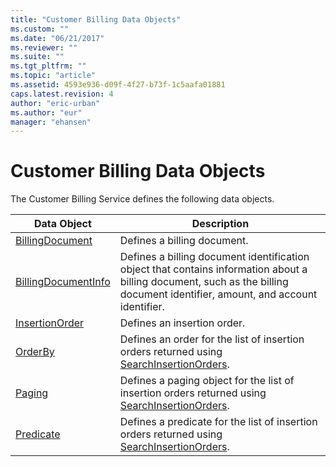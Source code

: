 ```yaml
---
title: "Customer Billing Data Objects"
ms.custom: ""
ms.date: "06/21/2017"
ms.reviewer: ""
ms.suite: ""
ms.tgt_pltfrm: ""
ms.topic: "article"
ms.assetid: 4593e936-d09f-4f27-b73f-1c5aafa01881
caps.latest.revision: 4
author: "eric-urban"
ms.author: "eur"
manager: "ehansen"
---
```

# Customer Billing Data Objects
The Customer Billing Service defines the following data objects.

|Data Object|Description|
|---------------|---------------|
|[BillingDocument](../billing-api/billingdocument-data-object.md)|Defines a billing document.|
|[BillingDocumentInfo](../billing-api/billingdocumentinfo-data-object.md)|Defines a billing document identification object that contains information about a billing document, such as the billing document identifier, amount, and account identifier.|
|[InsertionOrder](../billing-api/insertionorder-data-object.md)|Defines an insertion order.|
|[OrderBy](../billing-api/orderby-data-object.md)|Defines an order for the list of insertion orders returned using [SearchInsertionOrders](../billing-api/searchinsertionorders-service-operation.md).|
|[Paging](../billing-api/paging-data-object.md)|Defines a paging object for the list of insertion orders returned using [SearchInsertionOrders](../billing-api/searchinsertionorders-service-operation.md).|
|[Predicate](../billing-api/predicate-data-object.md)|Defines a predicate for the list of insertion orders returned using [SearchInsertionOrders](../billing-api/searchinsertionorders-service-operation.md).|

